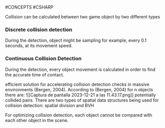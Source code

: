 #CONCEPTS #CSHARP 

Collision can be calculated between two game object by two different types

### Discrete collision detection

During the detection, object might be sampling for example, every 0.1 seconds, at its movement speed. 


### Continuous Collision Detection

During the detection, every object movement is calculated in order to find the accurate time of contact.

efficient solution for accelerating collision detection checks in massive environments (Bergen, 2004). According to (Bergen, 2004) for n objects there are:
![[Captura de pantalla 2023-12-21 a las 11.43.17.png]]
potentially collided pairs. There are two types of spatial data structures being used for collision detection: spatial division and BVH



For optimizing collision detection, each object cannot be compared with each other object in the scene. 